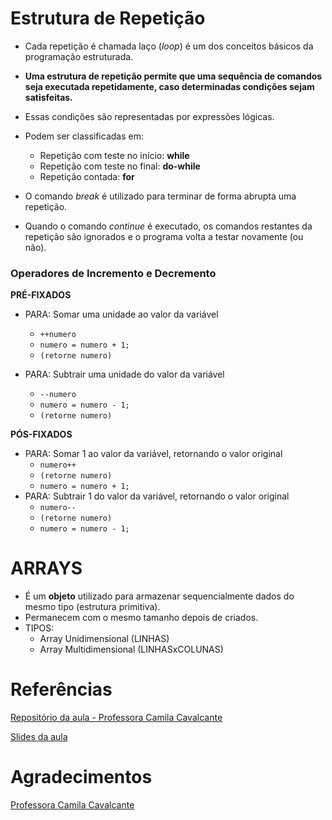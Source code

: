 # Estrutura de Repetição

- Cada repetição é chamada laço (*loop*) é um dos conceitos básicos da programação estruturada.
- **Uma estrutura de repetição permite que uma sequência de comandos seja executada repetidamente, caso determinadas condições sejam satisfeitas.**
- Essas condições são representadas por expressões lógicas.

- Podem ser classificadas em:
    - Repetição com teste no início: **while**
    - Repetição com teste no final: **do-while**
    - Repetição contada: **for**
- O comando *break* é utilizado para terminar de forma abrupta uma repetição.
- Quando o comando *continue* é executado, os comandos restantes da repetição são ignorados e o programa volta a testar novamente (ou não).

### Operadores de Incremento e Decremento

**PRÉ-FIXADOS**
- PARA: Somar uma unidade ao valor da variável
    - `++numero`
    - `numero = numero + 1;`
    - `(retorne numero)`
    
- PARA: Subtrair uma unidade do valor da variável
    - `--numero`
    - `numero = numero - 1;`
    - `(retorne numero)`
  
**PÓS-FIXADOS**
- PARA: Somar 1 ao valor da variável, retornando o valor original
    - `numero++`
    - `(retorne numero)`
    - `numero = numero + 1;`
- PARA: Subtrair 1 do valor da variável, retornando o valor original
    - `numero--`
    - `(retorne numero)`
    - `numero = numero - 1;`

# ARRAYS

- É um **objeto** utilizado para armazenar sequencialmente dados do mesmo tipo (estrutura primitiva).
- Permanecem com o mesmo tamanho depois de criados.
- TIPOS:
    - Array Unidimensional (LINHAS)
    - Array Multidimensional (LINHASxCOLUNAS)


# Referências
[Repositório da aula - Professora Camila Cavalcante](https://github.com/cami-la/loops-e-arrays)
  
[Slides da aula](https://drive.google.com/file/d/1xNzZ3dQMATP11Dk3HWsAWdEuJfVDpnN_/view)

# Agradecimentos

[Professora Camila Cavalcante](https://www.linkedin.com/in/cami-la/)